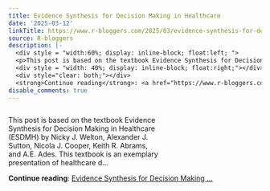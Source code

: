 ```yaml
---
title: Evidence Synthesis for Decision Making in Healthcare
date: '2025-03-12'
linkTitle: https://www.r-bloggers.com/2025/03/evidence-synthesis-for-decision-making-in-healthcare/
source: R-bloggers
description: |-
  <div style = "width:60%; display: inline-block; float:left; ">
  <p>This post is based on the textbook Evidence Synthesis for Decision Making in Healthcare (ESDMH) by Nicky J. Welton, Alexander J. Sutton, Nicola J. Cooper, Keith R. Abrams, and A.E. Ades. This textbook is an exemplary presentation of healthcare d...</p></div>
  <div style = "width: 40%; display: inline-block; float:right;"></div>
  <div style="clear: both;"></div>
  <strong>Continue reading</strong>: <a href="https://www.r-bloggers.com/2025/03/evidence-synthesis-for-decision-making-in-healthcare/">Evidence Synthesis for Decision Making ...
disable_comments: true
---
```

<div style = "width:60%; display: inline-block; float:left; ">
<p>This post is based on the textbook Evidence Synthesis for Decision Making in Healthcare (ESDMH) by Nicky J. Welton, Alexander J. Sutton, Nicola J. Cooper, Keith R. Abrams, and A.E. Ades. This textbook is an exemplary presentation of healthcare d...</p></div>
<div style = "width: 40%; display: inline-block; float:right;"></div>
<div style="clear: both;"></div>
<strong>Continue reading</strong>: <a href="https://www.r-bloggers.com/2025/03/evidence-synthesis-for-decision-making-in-healthcare/">Evidence Synthesis for Decision Making ...